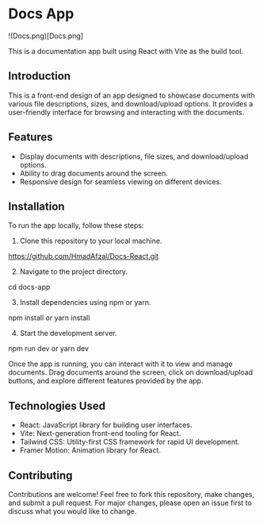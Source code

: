 # Docs App

!(Docs.png)[Docs.png]

This is a documentation app built using React with Vite as the build tool.

## Introduction

This is a front-end design of an app designed to showcase documents with various file descriptions, sizes, and download/upload options. It provides a user-friendly interface for browsing and interacting with the documents.

## Features

- Display documents with descriptions, file sizes, and download/upload options.
- Ability to drag documents around the screen.
- Responsive design for seamless viewing on different devices.

## Installation

To run the app locally, follow these steps:

1. Clone this repository to your local machine.

https://github.com/HmadAfzal/Docs-React.git

2. Navigate to the project directory.

cd docs-app

3. Install dependencies using npm or yarn.

npm install or yarn install

4. Start the development server.

npm run dev or yarn dev

Once the app is running, you can interact with it to view and manage documents. Drag documents around the screen, click on download/upload buttons, and explore different features provided by the app.

## Technologies Used

- React: JavaScript library for building user interfaces.
- Vite: Next-generation front-end tooling for React.
- Tailwind CSS: Utility-first CSS framework for rapid UI development.
- Framer Motion: Animation library for React.

## Contributing

Contributions are welcome! Feel free to fork this repository, make changes, and submit a pull request. For major changes, please open an issue first to discuss what you would like to change.
